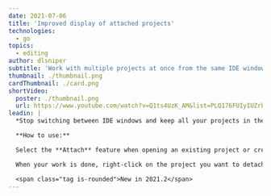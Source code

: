 ```yaml
---
date: 2021-07-06
title: 'Improved display of attached projects'
technologies:
  - go
topics:
  - editing
author: dlsniper
subtitle: 'Work with multiple projects at once from the same IDE window'
thumbnail: ./thumbnail.png
cardThumbnail: ./card.png
shortVideo:
  poster: ./thumbnail.png
  url: https://www.youtube.com/watch?v=Q1ts4UzK_AM&list=PLQ176FUIyIUZrbrlz4AY1V8VzBJKZyVlW&index=63
leadin: |
  *Stop switching between IDE windows and keep all your projects in the same window.*

  **How to use:**

  Select the **Attach** feature when opening an existing project or creating a new one.

  When your work is done, right-click on the project you want to detach and select **Remove from Project View**.

  <span class="tag is-rounded">New in 2021.2</span>
---
```


